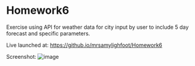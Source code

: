 # Homework6

Exercise using API for weather data for city input by user to include 5 day forecast and specific parameters.

Live launched at: https://github.io/mrsamylighfoot/Homework6

Screenshot: ![image](https://user-images.githubusercontent.com/101309406/161885124-463495a7-6754-4184-bd9a-35138ce1f16c.png)
